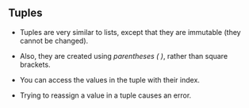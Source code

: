 ## Tuples

- Tuples are very similar to lists, except that they are immutable (they cannot be changed).

- Also, they are created using  *parentheses ( )*, rather than square brackets.

- You can access the values in the tuple with their index.

- Trying to reassign a value in a tuple causes an error.
